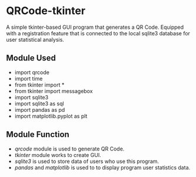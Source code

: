 # QRCode-tkinter

A simple tkinter-based GUI program that generates a QR Code. Equipped with a registration feature that is connected to the local sqlite3 database for user statistical analysis.

## Module Used

* import qrcode
* import time
* from tkinter import *
* from tkinter import messagebox
* import sqlite3
* import sqlite3 as sql
* import pandas as pd
* import matplotlib.pyplot as plt  

## Module Function
* _qrcode_ module is used to generate QR Code.
* _tkinter_ module works to create GUI.
* _sqlite3_ is used to store data of users who use this program.
* _pandas_ and _matplotlib_ is used to to display program user statistics data.
